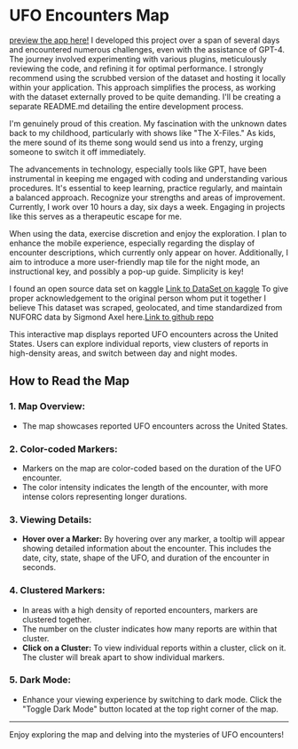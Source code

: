 # UFO Encounters Map
[preview the app here!](uapmap.netlify.app)
I developed this project over a span of several days and encountered numerous challenges, even with the assistance of GPT-4. The journey involved experimenting with various plugins, meticulously reviewing the code, and refining it for optimal performance. I strongly recommend using the scrubbed version of the dataset and hosting it locally within your application. This approach simplifies the process, as working with the dataset externally proved to be quite demanding. I'll be creating a separate README.md detailing the entire development process.

I'm genuinely proud of this creation. My fascination with the unknown dates back to my childhood, particularly with shows like "The X-Files." As kids, the mere sound of its theme song would send us into a frenzy, urging someone to switch it off immediately.

The advancements in technology, especially tools like GPT, have been instrumental in keeping me engaged with coding and understanding various procedures. It's essential to keep learning, practice regularly, and maintain a balanced approach. Recognize your strengths and areas of improvement. Currently, I work over 10 hours a day, six days a week. Engaging in projects like this serves as a therapeutic escape for me.

When using the data, exercise discretion and enjoy the exploration. I plan to enhance the mobile experience, especially regarding the display of encounter descriptions, which currently only appear on hover. Additionally, I aim to introduce a more user-friendly map tile for the night mode, an instructional key, and possibly a pop-up guide. Simplicity is key!

I found an open source data set on kaggle [Link to DataSet on kaggle](https://www.kaggle.com/datasets/NUFORC/ufo-sightings)
To give proper acknowledgement to the original person whom put it together I believe 
This dataset was scraped, geolocated, and time standardized from NUFORC data by Sigmond Axel here.[Link to github repo](https://github.com/planetsig/ufo-reports)

This interactive map displays reported UFO encounters across the United States. Users can explore individual reports, view clusters of reports in high-density areas, and switch between day and night modes.

## How to Read the Map

### 1. **Map Overview:**
- The map showcases reported UFO encounters across the United States.

### 2. **Color-coded Markers:**
- Markers on the map are color-coded based on the duration of the UFO encounter.
- The color intensity indicates the length of the encounter, with more intense colors representing longer durations.

### 3. **Viewing Details:**
- **Hover over a Marker:** By hovering over any marker, a tooltip will appear showing detailed information about the encounter. This includes the date, city, state, shape of the UFO, and duration of the encounter in seconds.

### 4. **Clustered Markers:**
- In areas with a high density of reported encounters, markers are clustered together.
- The number on the cluster indicates how many reports are within that cluster.
- **Click on a Cluster:** To view individual reports within a cluster, click on it. The cluster will break apart to show individual markers.

### 5. **Dark Mode:**
- Enhance your viewing experience by switching to dark mode. Click the "Toggle Dark Mode" button located at the top right corner of the map.

---

Enjoy exploring the map and delving into the mysteries of UFO encounters!
